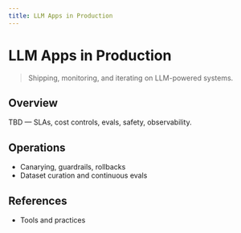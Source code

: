 ```yaml
---
title: LLM Apps in Production
---
```


# LLM Apps in Production

> Shipping, monitoring, and iterating on LLM-powered systems.

## Overview

TBD — SLAs, cost controls, evals, safety, observability.

## Operations

- Canarying, guardrails, rollbacks
- Dataset curation and continuous evals

## References

- Tools and practices

